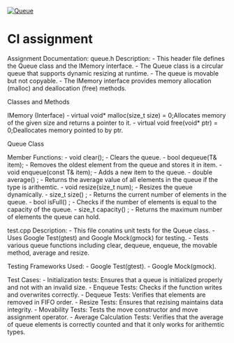 [![Queue](https://github.com/saranemati/assignment/actions/workflows/queue.yml/badge.svg?branch=main)](https://github.com/saranemati/assignment/actions/workflows/queue.yml)
# CI assignment

Assignment Documentation:
queue.h
Description:
    - This header file defines the Queue class and the IMemory interface.
    - The Queue class is a circular queue that supports dynamic resizing at runtime.
    - The queue is movable but not copyable.
    - The IMemory interface provides memory allocation (malloc) and deallocation (free) methods.

Classes and Methods

IMemory (Interface)
    - virtual void* malloc(size_t size) = 0;Allocates memory of the given size and returns a pointer to it.
    - virtual void free(void* ptr) = 0;Deallocates memory pointed to by ptr.

Queue Class

Member Functions:
    - void clear(); - Clears the queue.
    - bool dequeue(T& item); - Removes the oldest element from the queue and stores it in item.
    - void enqueue(const T& item); - Adds a new item to the queue.
    - double average() ; - Returns the average value of all elements in the queue if the type is arithemtic.
    - void resize(size_t num); - Resizes the queue dynamically.
    - size_t size() ; - Returns the current number of elements in the queue.
    - bool isFull() ; - Checks if the number of elements is equal to the capacity of the queue.
    - size_t capacity() ; - Returns the maximum number of elements the queue can hold.

test.cpp
Description:
    - This file conatins unit tests for the Queue class.
    - Uses Google Test(gtest) and Google Mock(gmock) for testing.
    - Tests various queue functions including clear, dequeue, enqueue, the movable method, average and resize.

Testing Frameworks Used:
    - Google Test(gtest).
    - Google Mock(gmock).

Test Cases:
    - Initialization tests: Ensures that a queue is initialized properly and not with an invalid size.
    - Enqueue Tests: Checks if the function writes and overwrites correctly.
    - Dequeue Tests: Verifies that elements are removed in FIFO order.
    - Resize Tests: Ensures that rezising maintains data integrity.
    - Movability Tests: Tests the move constructor and move assignment operator.
    - Average Calculation Tests: Verifies that the average of queue elements is correctly counted and that it only works for arithemtic types.